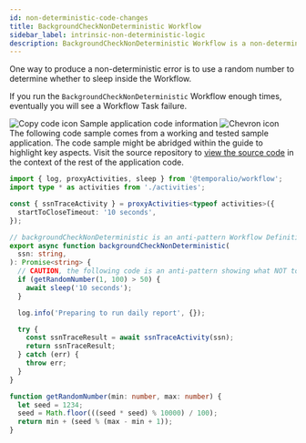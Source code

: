 ```yaml
---
id: non-deterministic-code-changes
title: BackgroundCheckNonDeterministic Workflow
sidebar_label: intrinsic-non-deterministic-logic
description: BackgroundCheckNonDeterministic Workflow is a non-deterministic Workflow as it uses a random number generator.
---
```


<!-- DO NOT EDIT THIS FILE DIRECTLY.
THIS FILE IS GENERATED from https://github.com/temporalio/documentation-samples-typescript/blob/fixes/chapter_durable_execution/backgroundcheck_nondeterministic/src/workflow_dacx.ts. -->

One way to produce a non-deterministic error is to use a random number to determine whether to sleep inside the Workflow.

If you run the `BackgroundCheckNonDeterministic` Workflow enough times, eventually you will see a Workflow Task failure.

<div class="copycode-notice-container"><div class="copycode-notice"><img data-style="copycode-icon" src="/icons/copycode.png" alt="Copy code icon" /> Sample application code information <img id="i-id-132776650" data-event="clickable-copycode-info" data-style="chevron-icon" src="/icons/chevron.png" alt="Chevron icon" /></div><div id="copycode-info-id-132776650" class="copycode-info">The following code sample comes from a working and tested sample application. The code sample might be abridged within the guide to highlight key aspects. Visit the source repository to <a href="https://github.com/temporalio/documentation-samples-typescript/blob/fixes/chapter_durable_execution/backgroundcheck_nondeterministic/src/workflow_dacx.ts">view the source code</a> in the context of the rest of the application code.</div></div>

```typescript
import { log, proxyActivities, sleep } from '@temporalio/workflow';
import type * as activities from './activities';

const { ssnTraceActivity } = proxyActivities<typeof activities>({
  startToCloseTimeout: '10 seconds',
});

// backgroundCheckNonDeterministic is an anti-pattern Workflow Definition
export async function backgroundCheckNonDeterministic(
  ssn: string,
): Promise<string> {
  // CAUTION, the following code is an anti-pattern showing what NOT to do
  if (getRandomNumber(1, 100) > 50) {
    await sleep('10 seconds');
  }

  log.info('Preparing to run daily report', {});

  try {
    const ssnTraceResult = await ssnTraceActivity(ssn);
    return ssnTraceResult;
  } catch (err) {
    throw err;
  }
}

function getRandomNumber(min: number, max: number) {
  let seed = 1234;
  seed = Math.floor(((seed * seed) % 10000) / 100);
  return min + (seed % (max - min + 1));
}
```

